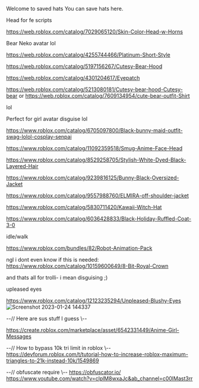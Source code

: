 Welcome to saved hats
You can save hats here.



Head for fe scripts

https://web.roblox.com/catalog/7029065120/Skin-Color-Head-w-Horns

Bear Neko avatar lol

https://web.roblox.com/catalog/4255744466/Platinum-Short-Style

https://web.roblox.com/catalog/5197156267/Cutesy-Bear-Hood

https://web.roblox.com/catalog/4301204617/Eyepatch

https://web.roblox.com/catalog/5213080181/Cutesy-bear-hood-Cutesy-bear
 or
 https://web.roblox.com/catalog/7609134954/cute-bear-outfit-Shirt
 
 lol

Perfect for girl avatar disguise lol

https://www.roblox.com/catalog/6705097800/Black-bunny-maid-outfit-swag-lolol-cosplay-senpai

https://www.roblox.com/catalog/11092359518/Smug-Anime-Face-Head

https://www.roblox.com/catalog/8529258705/Stylish-White-Dyed-Black-Layered-Hair

https://www.roblox.com/catalog/9239816125/Bunny-Black-Oversized-Jacket

https://www.roblox.com/catalog/9557988760/ELMIRA-off-shoulder-jacket

https://www.roblox.com/catalog/5830711420/Kawaii-Witch-Hat

https://www.roblox.com/catalog/6036428833/Black-Holiday-Ruffled-Coat-3-0

idle/walk

https://www.roblox.com/bundles/82/Robot-Animation-Pack

ngl i dont even know if this is needed:
https://www.roblox.com/catalog/10159600649/8-Bit-Royal-Crown

and thats all for trolli- i mean disguising ;)

upleased eyes

https://www.roblox.com/catalog/12123235294/Unpleased-Blushy-Eyes
![Screenshot 2023-01-24 144337](https://user-images.githubusercontent.com/97831592/214228369-6342ce9c-7589-4491-ac0c-4d122457ce28.png)



--// Here are sus stuff I guess \\--

https://create.roblox.com/marketplace/asset/6542331449/Anime-Girl-Messages

--// How to bypass 10k tri limit in roblox \\--
https://devforum.roblox.com/t/tutorial-how-to-increase-roblox-maximum-triangles-to-21k-instead-10k/1549869

--// obfuscate require \\--
https://obfuscator.io/
https://www.youtube.com/watch?v=clplM8wxaJc&ab_channel=c00lMast3rr
